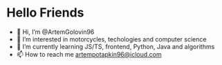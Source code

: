 <h1 text-align="center">Hello Friends</h1>





- 👋 Hi, I’m @ArtemGolovin96
- 👀 I’m interested in motorcycles, techologies and computer science
- 🌱 I’m currently learning JS/TS, frontend, Python, Java and algorithms
- 📫 How to reach me artempotapkin96@icloud.com

<!---
ArtemGolovin96/ArtemGolovin96 is a ✨ special ✨ repository because its `README.md` (this file) appears on your GitHub profile.
You can click the Preview link to take a look at your changes.
--->
